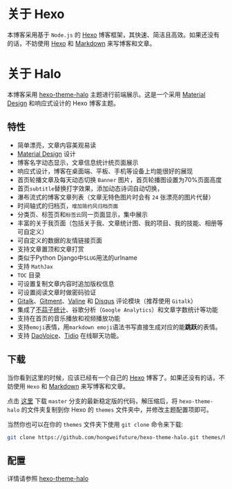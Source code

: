 # 关于 Hexo
本博客采用基于 `Node.js` 的 [Hexo](https://hexo.io/) 博客框架，其快速、简洁且高效。如果还没有的话，不妨使用 [Hexo](https://hexo.io/)  和 [Markdown](https://www.appinn.com/markdown/) 来写博客和文章。

# 关于 Halo
本博客采用 [hexo-theme-halo](https://github.com/hongweifuture/hexo-theme-halo) 主题进行前端展示。这是一个采用 [Material Design](https://material.io/) 和响应式设计的 Hexo 博客主题。

## 特性
- 简单漂亮，文章内容美观易读
- [Material Design](https://material.io/) 设计
- 博客名字动态显示，文章信息统计统页面展示
- 响应式设计，博客在桌面端、平板、手机等设备上均能很好的展现
- 首页轮播文章及每天动态切换 `Banner` 图片，首页轮播图设置为70%页面高度
- 首页`subtitle`替换打字效果，添加动态诗词自动切换，
- 瀑布流式的博客文章列表（文章无特色图片时会有 `24` 张漂亮的图片代替）
- 时间轴式的归档页，`增加简约风归档页面`
- 分类页、标签页和`标签云`同一页面显示，集中展示
- 丰富的关于我页面（包括关于我、文章统计图、我的项目、我的技能、相册等可自定义）
- 可自定义的数据的友情链接页面
- 支持文章置顶和文章打赏
- 类似于Python Django中`SLUG`用法的urlname
- 支持 `MathJax`
- `TOC` 目录
- 可设置复制文章内容时追加版权信息
- 可设置阅读文章时做密码验证
- [Gitalk](https://gitalk.github.io/)、[Gitment](https://imsun.github.io/gitment/)、[Valine](https://valine.js.org/) 和 [Disqus](https://disqus.com/) 评论模块（推荐使用 `Gitalk`）
- 集成了[不蒜子统计](http://busuanzi.ibruce.info/)、谷歌分析（`Google Analytics`）和文章字数统计等功能
- 支持在首页的音乐播放和视频播放功能
- 支持`emoji`表情，用`markdown emoji`语法书写直接生成对应的能**跳跃**的表情。
- 支持 [DaoVoice](http://www.daovoice.io/)、[Tidio](https://www.tidio.com/) 在线聊天功能。


## 下载

当你看到这里的时候，应该已经有一个自己的 [Hexo](https://hexo.io/zh-cn/) 博客了。如果还没有的话，不妨使用 `Hexo` 和 [Markdown](https://www.appinn.com/markdown/) 来写博客和文章。

点击 [这里](https://codeload.github.com/hongweifuture/hexo-theme-halo/zip/master) 下载 `master` 分支的最新稳定版的代码，解压缩后，将 `hexo-theme-halo` 的文件夹复制到你 Hexo 的 `themes` 文件夹中，并修改主题配置项即可。

当然你也可以在你的 `themes` 文件夹下使用 `git clone` 命令来下载:

```bash
git clone https://github.com/hongweifuture/hexo-theme-halo.git themes/halo
```
## 配置
详情请参照 [hexo-theme-halo](https://github.com/hongweifuture/hexo-theme-halo)

